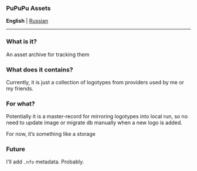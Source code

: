 ### PuPuPu Assets

__English__ | [Russian](./translations/README.RU.md)

---

### What is it?
An asset archive for tracking them

### What does it contains?
Currently, it is just a collection of logotypes from providers used by me or my friends.

### For what?
Potentially it is a master-record for mirroring logotypes into local run, so no need to update image or migrate db manually when a new logo is added.

For now, it’s something like a storage

### Future
I'll add `.nfo` metadata. Probably.